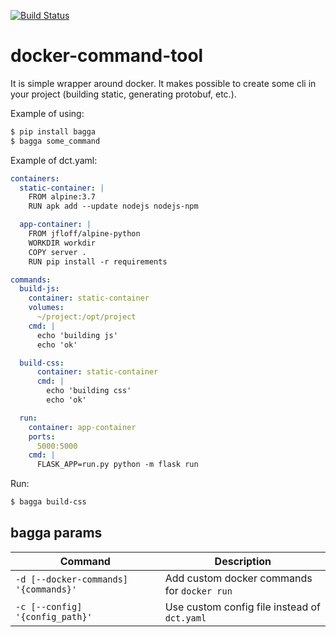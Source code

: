 [![Build Status](https://travis-ci.com/kai25/docker-command-tool.svg?branch=master)](https://travis-ci.com/kai25/docker-command-tool)

# docker-command-tool
It is simple wrapper around docker.
It makes possible to create some cli in your project (building static, generating protobuf, etc.).

Example of using:
```sh
$ pip install bagga
$ bagga some_command
```

Example of dct.yaml:

```yaml
containers:
  static-container: |
    FROM alpine:3.7
    RUN apk add --update nodejs nodejs-npm

  app-container: |
    FROM jfloff/alpine-python
    WORKDIR workdir
    COPY server .
    RUN pip install -r requirements

commands:
  build-js:
    container: static-container
    volumes:
      ~/project:/opt/project
    cmd: |
      echo 'building js'
      echo 'ok'

  build-css:
      container: static-container
      cmd: |
        echo 'building css'
        echo 'ok'

  run:
    container: app-container
    ports:
      5000:5000
    cmd: |
      FLASK_APP=run.py python -m flask run
```

Run:
```sh
$ bagga build-css
```

## bagga params
Command | Description
------- | -----------
`-d [--docker-commands] '{commands}'` | Add custom docker commands for `docker run`
`-c [--config] '{config_path}'` | Use custom config file instead of `dct.yaml`
